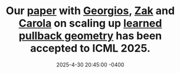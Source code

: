 ---
title: Our <a href="https://openreview.net/forum?id=AJN5btaqNk">paper</a> with <a href="https://gbatzolis.github.io">Georgios</a>, <a href="https://www.damtp.cam.ac.uk/person/zs334">Zak</a> and <a href="https://www.damtp.cam.ac.uk/people/cbs31/">Carola</a> on scaling up <a href="https://arxiv.org/abs/2403.06612">learned pullback geometry</a> has been accepted to ICML 2025.
date: 2025-4-30 20:45:00 -0400
---